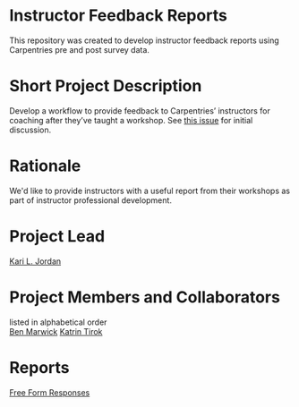 # Instructor Feedback Reports
This repository was created to develop instructor feedback reports using Carpentries pre and post survey data.

# Short Project Description
Develop a workflow to provide feedback to Carpentries’ instructors for coaching after they’ve taught a workshop.
See [this issue](https://github.com/carpentries/instructor-development/issues/70) for
initial discussion.

# Rationale
We'd like to provide instructors with a useful report from their workshops as part of instructor professional development.

# Project Lead
[Kari L. Jordan](https://github.com/kariljordan)

# Project Members and Collaborators
listed in alphabetical order  
[Ben Marwick](https://github.com/benmarwick)
[Katrin Tirok](https://github.com/katrintirok)   

# Reports
[Free Form Responses](https://carpentries.github.io/instructor-feedback/code/free-form-response-analysis-180308_postARCHIVED.html)


